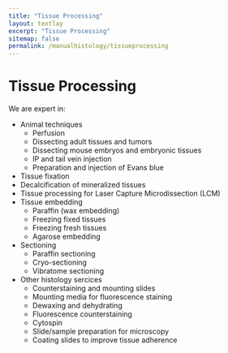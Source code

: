 ```yaml
---
title: "Tissue Processing"
layout: textlay
excerpt: "Tissue Processing"
sitemap: false
permalink: /manualhistology/tissueprocessing
---
```


# Tissue Processing

We are expert in:

- Animal techniques
	- Perfusion
	- Dissecting adult tissues and tumors
	- Dissecting mouse embryos and embryonic tissues
	- IP and tail vein injection
	- Preparation and injection of Evans blue
- Tissue fixation
- Decalcification of mineralized tissues
- Tissue processing for Laser Capture Microdissection (LCM)
- Tissue embedding
	- Paraffin (wax embedding)
	- Freezing fixed tissues
	- Freezing fresh tissues
	- Agarose embedding
- Sectioning
	- Paraffin sectioning
	- Cryo-sectioning
	- Vibratome sectioning
- Other histology sercices
	- Counterstaining and mounting slides
	- Mounting media for fluorescence staining
	- Dewaxing and dehydrating
	- Fluorescence counterstaining
	- Cytospin
	- Slide/sample preparation for microscopy
	- Coating slides to improve tissue adherence
